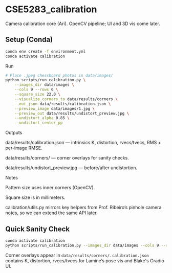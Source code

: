 # CSE5283_calibration
Camera calibration core (Ari). OpenCV pipeline; UI and 3D vis come later.

## Setup (Conda)
```bash
conda env create -f environment.yml
conda activate calibration
```

Run
```bash
# Place .jpeg chessboard photos in data/images/
python scripts/run_calibration.py \
	--images_dir data/images \
	--cols 9 --rows 6 \
	--square_size 22.0 \
	--visualize_corners_to data/results/corners \
	--out_json data/results/calibration.json \
	--preview_image data/images/1.jpg \
	--preview_out data/results/undistort_preview.jpg \
	--undistort_alpha 0.85 \
	--undistort_center_pp
```

Outputs

data/results/calibration.json — intrinsics K, distortion, rvecs/tvecs, RMS + per-image RMSE.

data/results/corners/ — corner overlays for sanity checks.

data/results/undistort_preview.jpg — before/after undistortion.

Notes

Pattern size uses inner corners (OpenCV).

Square size is in millimeters.

calibration/utils.py mirrors key helpers from Prof. Ribeiro’s pinhole camera notes, so we can extend the same API later.


## Quick Sanity Check

```bash
conda activate calibration
python scripts/run_calibration.py --images_dir data/images --cols 9 --rows 6 --square_size 22.0 --visualize_corners_to data/results/corners --out_json data/results/calibration.json
```

Corner overlays appear in `data/results/corners/`. `calibration.json` contains K, distortion, rvecs/tvecs for Lamine’s pose vis and Blake's Gradio UI.
